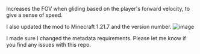 Increases the FOV when gliding based on the player's forward velocity, to give a sense of speed.

I also updated the mod to Minecraft 1.21.7 and the version number.
![image](https://github.com/user-attachments/assets/bb4cbc30-293f-4955-a527-62b0384fe324)

I made sure I changed the metadata requirements.
Please let me know if you find any issues with this repo.